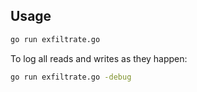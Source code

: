 
## Usage

```bash
go run exfiltrate.go
```

To log all reads and writes as they happen:

```bash
go run exfiltrate.go -debug
```
